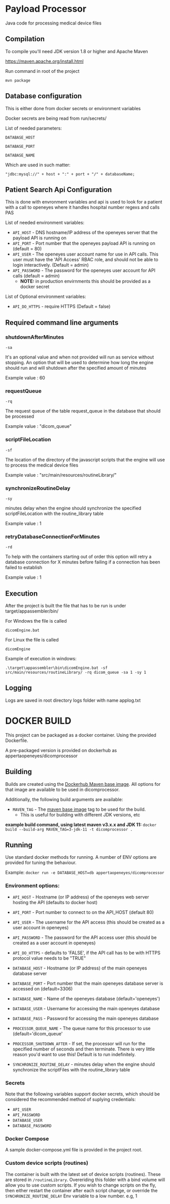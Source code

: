 # Payload Processor

Java code for processing medical device files

## Compilation

To compile you'll need JDK version 1.8 or higher and Apache Maven

https://maven.apache.org/install.html

Run command in root of the project
```
mvn package
```

## Database configuration
This is either done from docker secrets or environment variables

Docker secrets are being read from run/secrets/

List of needed parameters:
```
DATABASE_HOST
```
```
DATABASE_PORT
```
```
DATABASE_NAME
```

Which are used in such matter:
```
"jdbc:mysql://" + host + ":" + port + "/" + databaseName;
```

## Patient Search Api Configuration
This is done with envronment variables and api is used to look for a patient with a call to openeyes where
it handles hospital number regexs and calls PAS

List of needed environment variables:
- `API_HOST` - DNS hostname/IP address of the openeyes server that the payload API is running on
- `API_PORT` - Port number that the openeyes payload API is running on (default = 80)
- `API_USER` - The openeyes user account name for use in API calls. This user must have the 'API Access' RBAC role, and should not be able to login interactively. (Default = admin)
- `API_PASSWORD` - The password for the openeyes user account for API calls (default = admin)
  - **NOTE:** in production envirnments this should be provided as a docker secret


List of Optional environment variables:

- `API_DO_HTTPS` - require HTTPS (Default = false) 


## Required command line arguments

### shutdownAfterMinutes
```
-sa 
```
 It's an optional value and when not provided will run as service without stopping.
 An option that will be used to determine how long the engine should run and will shutdown after the specified amount of minutes

Example value : 60

### requestQueue
```
-rq
```
The request queue of the table request_queue in the database that should be processed

Example value : "dicom_queue"
### scriptFileLocation
```
-sf 
```
The location of the directory of the javascript scripts that the engine will use to process the medical device files

Example value : "src/main/resources/routineLibrary/"

### synchronizeRoutineDelay
```
-sy 
```
minutes delay when the engine should synchronize the specified scriptFileLocation with the routine_library table

Example value : 1

###  retryDatabaseConnectionForMinutes
```
-rd
```
To help with the containers starting out of order this option will retry a database connection for X minutes before failing if a connection has been failed to establish

Example value : 1

## Execution

After the project is built the file that has to be run is under target/appassembler/bin/

For Windows the file is called
```
dicomEngine.bat
```
For Linux the file is called
```
dicomEngine
```

Example of execution in windows:
```
.\target\appassembler\bin\dicomEngine.bat -sf src/main/resources/routineLibrary/ -rq dicom_queue -sa 1 -sy 1
```
## Logging

Logs are saved in root directory logs folder with name applog.txt

# DOCKER BUILD
This project can be packaged as a docker container. Using the provided Dockerfile.

A pre-packaged version is provided on dockerhub as appertaopeneyes/dicomprocessor

## Building

Builds are created using the [Dockerhub Maven base image](https://hub.docker.com/_/maven). All options for that image are available to be used in dicomprocessor.

Additionally, the following build arguments are available:
* `MAVEN_TAG` - The [maven base image](https://hub.docker.com/_/maven) tag to be used for the build.
    * This is useful for building with different JDK versions, etc

**example build command, using latest maven v3.x.x and JDK 11:** 
 `docker build --build-arg MAVEN_TAG=3-jdk-11 -t dicomprocessor .`

## Running

Use standard docker methods for running. A number of ENV options are provided for tuning the behaviour.

Example: `docker run -e DATABASE_HOST=db appertaopeneyes/dicomprocessor`

### Environment options:

* `API_HOST` - Hostname (or IP address) of the openeyes web server hosting the API (defaults to docker host)
* `API_PORT` - Port number to connect to on the API_HOST (default 80)
* `API_USER` - The username for the API access (this should be created as a user account in openeyes)
* `API_PASSWORD` - The password for the API access user (this should be created as a user account in openeyes)
* `API_DO_HTTPS` - defaults to 'FALSE', if the API call has to be with HTTPS protocol value needs to be "TRUE"


* `DATABASE_HOST` - Hostname (or IP address) of the main openeyes database server
* `DATABASE_PORT` - Port number that the main openeyes database server is accessed on (default=3306)
* `DATABASE_NAME` - Name of the openeyes database (default='openeyes')
* `DATABASE_USER` - Username for accessing the main openeyes database
* `DATABASE_PASS` - Password for accessing the main openeyes database

* `PROCESSOR_QUEUE_NAME` - The queue name for this processor to use (default='dicom_queue'
* `PROCESSOR_SHUTDOWN_AFTER` - If set, the processor will run for the specified number of seconds and then terminate. There is very little reason you'd want to use this! Default is to run indefinitely.
* `SYNCHRONIZE_ROUTINE_DELAY` - minutes delay when the engine should synchronize the scriptFiles with the routine_library table

### Secrets
Note that the following variables support docker secrets, which should be considered the recommended method of suplying credentials:

* `API_USER`
* `API_PASSWORD`
* `DATABASE_USER`
* `DATABASE_PASSWORD`

### Docker Compose
A sample docker-compose.yml file is provided in the project root.

### Custom device scripts (routines)
The container is built with the latest set of device scripts (routines). These are stored in `/routineLibrary`. Overeriding this folder with a bind volume will allow you to use custom scripts.
If you wish to change scripts on the fly, then either restart the container after each script change, or override the `SYNCHRONIZE_ROUTINE_DELAY` Env variable to a low number. e.g, 1
